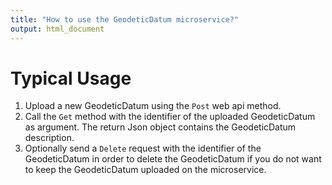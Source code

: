 ```yaml
---
title: "How to use the GeodeticDatum microservice?"
output: html_document
---
```


Typical Usage
===
1. Upload a new GeodeticDatum using the `Post` web api method.
2. Call the `Get` method with the identifier of the uploaded GeodeticDatum as argument. 
The return Json object contains the GeodeticDatum description.
3. Optionally send a `Delete` request with the identifier of the GeodeticDatum in order to delete the GeodeticDatum if you do not 
want to keep the GeodeticDatum uploaded on the microservice.


